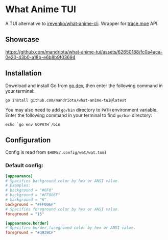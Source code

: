 # What Anime TUI
A TUI alternative to [irevenko/what-anime-cli](https://github.com/irevenko/what-anime-cli).
Wrapper for [trace.moe](https://trace.moe) API.

## Showcase
https://github.com/mandriota/what-anime-tui/assets/62650188/fc0a4aca-0e20-43b0-a18b-e6b8b9f03694

## Installation

Download and install Go from [go.dev](https://go.dev), then enter the following command in your terminal:
```
go install github.com/mandriota/what-anime-tui@latest
```

You may also need to add `go/bin` directory to `PATH` environment variable.
Enter the following command in your terminal to find `go/bin` directory:
```
echo `go env GOPATH`/bin
```

## Configuration
Config is read from `$HOME/.config/wat/wat.toml`

### Default config:
```toml
[appearance]
# Specifies background color by hex or ANSI value.
# Examples:
# background = "#0F0"
# background = "#FF006F"
# background = "6"
background = "#FF006F"
# Specifies foreground color by hex or ANSI value.
foreground = "15"

[appearance.border]
# Specifies border foreground color by hex or ANSI value.
foreground = "#3939CF"
```